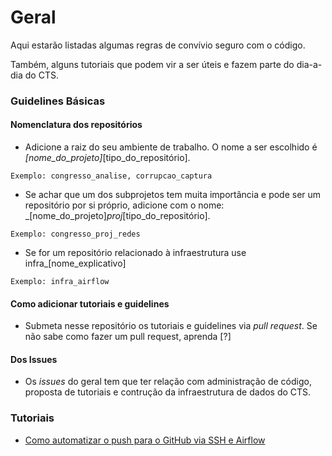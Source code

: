 # Geral

Aqui estarão listadas algumas regras de convívio seguro com o código.

Também, alguns tutoriais que podem vir a ser úteis e fazem parte do dia-a-dia do CTS.

### Guidelines Básicas

#### Nomenclatura dos repositórios

- Adicione a raiz do seu ambiente de trabalho. O nome a ser escolhido é _[nome_do_projeto]_[tipo_do_repositório]. 
```
Exemplo: congresso_analise, corrupcao_captura
```
- Se achar que um dos subprojetos tem muita importância e pode ser um repositório por si próprio, adicione com o nome: 
_[nome_do_projeto]_proj_[tipo_do_repositório].
```
Exemplo: congresso_proj_redes
```
- Se for um repositório relacionado à infraestrutura use infra_[nome_explicativo]
```
Exemplo: infra_airflow
```

#### Como adicionar tutoriais e guidelines

- Submeta nesse repositório os tutoriais e guidelines via *pull request*. Se não sabe como fazer um pull request, aprenda [?]

#### Dos Issues
- Os *issues* do geral tem que ter relação com administração de código, proposta de tutoriais e contrução da infraestrutura de dados do CTS.


### Tutoriais

- [Como automatizar o push para o GitHub via SSH e Airflow](https://github.com/JoaoCarabetta/geral/blob/master/tutoriais/Como%20automatizar%20o%20GitHub%20via%20SSH.md)


